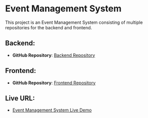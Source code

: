 # Event Management System
This project is an Event Management System consisting of multiple repositories for the backend and frontend.
## Backend:
- **GitHub Repository**: [Backend Repository](https://github.com/iamhuutho/Event-Management-System-BE)
## Frontend:
- **GitHub Repository**: [Frontend Repository](https://github.com/iamhuutho/Event-Management-System-FE)
## Live URL:
- [Event Management System Live Demo](your-live-demo-link.com)

